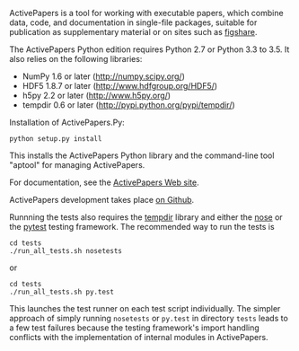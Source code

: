 ActivePapers is a tool for working with executable papers, which
combine data, code, and documentation in single-file packages,
suitable for publication as supplementary material or on sites such as
[figshare](http://figshare.com).

The ActivePapers Python edition requires Python 2.7 or Python 3.3 to 3.5.
It also relies on the following libraries:

  - NumPy 1.6 or later (http://numpy.scipy.org/)
  - HDF5 1.8.7 or later (http://www.hdfgroup.org/HDF5/)
  - h5py 2.2 or later (http://www.h5py.org/)
  - tempdir 0.6 or later (http://pypi.python.org/pypi/tempdir/)

Installation of ActivePapers.Py:

    python setup.py install

This installs the ActivePapers Python library and the command-line
tool "aptool" for managing ActivePapers.

For documentation, see the
[ActivePapers Web site](http://www.activepapers.org/python-edition/).

ActivePapers development takes place
[on Github](http://github.com/activepapers/activepapers-python).

Runnning the tests also requires the [tempdir](https://pypi.python.org/pypi/tempdir/) library and either the 
[nose](http://pypi.python.org/pypi/nose/) or the [pytest](http://pytest.org) testing framework. The recommended way to run the tests is

```
cd tests
./run_all_tests.sh nosetests
```
or
```
cd tests
./run_all_tests.sh py.test
```

This launches the test runner on each test script individually. The simpler approach of simply running `nosetests` or `py.test` in directory `tests` leads to a few test failures because the testing framework's import handling conflicts with the implementation of internal modules in ActivePapers.

